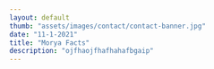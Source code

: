 ```yaml
---
layout: default
thumb: "assets/images/contact/contact-banner.jpg"
date: "11-1-2021"
title: "Morya Facts"
description: "ojfhaojfhafhahafbgaip"
---
```

